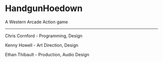 # HandgunHoedown

A Western Arcade Action game

---

Chris Cornford - Programming, Design

Kenny Howell - Art Direction, Design

Ethan Thibault - Production, Audio Design